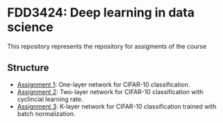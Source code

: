 # FDD3424: Deep learning in data science 

This repository represents the repository for assigments of the course

## Structure
+ [Assignment 1](hw1/): One-layer network for CIFAR-10 classification.
+ [Assignment 2](hw2/): Two-layer network for CIFAR-10 classification with cyclincial learning rate.
+ [Assignment 3](hw3/): K-layer network for CIFAR-10 classification trained with batch normalization.